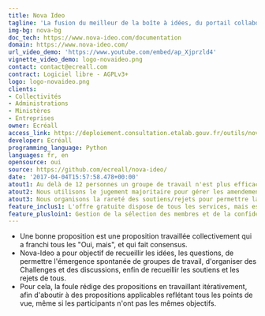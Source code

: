 ```yaml
---
title: Nova Ideo
tagline: 'La fusion du meilleur de la boîte à idées, du portail collaboratif et des outils de communication internes '
img-bg: nova-bg
doc_tech: https://www.nova-ideo.com/documentation
domain: https://www.nova-ideo.com/
url_video_demo: 'https://www.youtube.com/embed/ap_Xjprzld4'
vignette_video_demo: logo-novaideo.png
contact: contact@ecreall.com
contract: Logiciel libre - AGPLv3+
logo: logo-novaideo.png
clients:
- Collectivités
- Administrations
- Ministères
- Entreprises
owner: Ecréall
access_link: https://deploiement.consultation.etalab.gouv.fr/outils/nova-ideo
developer: Ecréall
programming_language: Python
languages: fr, en
opensource: oui
source: https://github.com/ecreall/nova-ideo/
date: '2017-04-04T15:57:58.478+00:00'
atout1: Au delà de 12 personnes un groupe de travail n'est plus efficace et il faut dépasser 100 personnes pour retrouver statistiquement la même efficacité
atout2: Nous utilisons le jugement majoritaire pour gérer les amendements des propositions lorsqu'il y a discorde
atout3: Nous organisons la rareté des soutiens/rejets pour permettre la lisibilité des votes
feature_inclus1: L'offre gratuite dispose de tous les services, mais est ouverte et donc il n'y a pas de confidentialité ; tous les contenus sont visibles
feature_plusloin1: Gestion de la sélection des membres et de la confidentialité des contenus
---
```


* Une bonne proposition est une proposition travaillée collectivement qui
a franchi tous les "Oui, mais", et qui fait consensus.
* Nova-Ideo a pour objectif de recueillir les idées, les questions, de
permettre l'émergence spontanée de groupes de travail, d'organiser des
Challenges et des discussions, enfin de recueillir les soutiens et les
rejets de tous.
* Pour cela, la foule rédige des propositions en travaillant
itérativement, afin d'aboutir à des propositions applicables reflétant
tous les points de vue, même si les participants n'ont pas les mêmes
objectifs.
